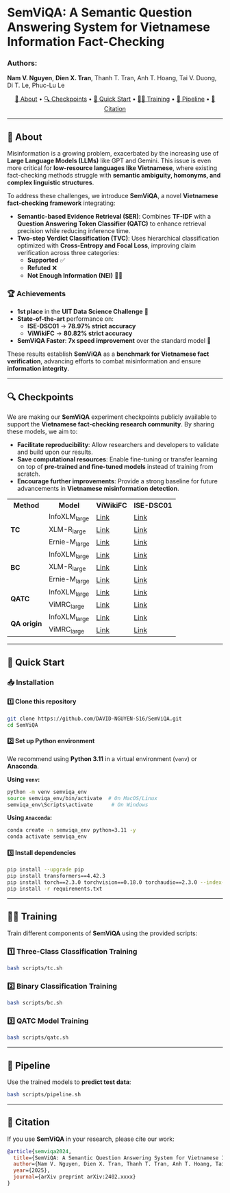 # **SemViQA: A Semantic Question Answering System for Vietnamese Information Fact-Checking**  

### **Authors**:  
**Nam V. Nguyen**, **Dien X. Tran**, Thanh T. Tran, Anh T. Hoang, Tai V. Duong, Di T. Le, Phuc-Lu Le 

<p align="center">
    <a href="#-about">📌 About</a> •
    <a href="#-checkpoints">🔍 Checkpoints</a> •
    <a href="#-quick-start">🚀 Quick Start</a> •
    <a href="#-training">🏋️‍♂️ Training</a> •
    <a href="#-pipeline">🧪 Pipeline</a> •
    <a href="#-citation">📖 Citation</a>
</p>  

---

## 📌 **About**  

Misinformation is a growing problem, exacerbated by the increasing use of **Large Language Models (LLMs)** like GPT and Gemini. This issue is even more critical for **low-resource languages like Vietnamese**, where existing fact-checking methods struggle with **semantic ambiguity, homonyms, and complex linguistic structures**.  

To address these challenges, we introduce **SemViQA**, a novel **Vietnamese fact-checking framework** integrating:  

- **Semantic-based Evidence Retrieval (SER)**: Combines **TF-IDF** with a **Question Answering Token Classifier (QATC)** to enhance retrieval precision while reducing inference time.  
- **Two-step Verdict Classification (TVC)**: Uses hierarchical classification optimized with **Cross-Entropy and Focal Loss**, improving claim verification across three categories:  
  - **Supported** ✅  
  - **Refuted** ❌  
  - **Not Enough Information (NEI)** 🤷‍♂️  

### **🏆 Achievements**
- **1st place** in the **UIT Data Science Challenge** 🏅  
- **State-of-the-art** performance on:  
  - **ISE-DSC01** → **78.97% strict accuracy**  
  - **ViWikiFC** → **80.82% strict accuracy**  
- **SemViQA Faster**: **7x speed improvement** over the standard model 🚀  

These results establish **SemViQA** as a **benchmark for Vietnamese fact verification**, advancing efforts to combat misinformation and ensure **information integrity**.  

---
## 🔍 Checkpoints
We are making our **SemViQA** experiment checkpoints publicly available to support the **Vietnamese fact-checking research community**. By sharing these models, we aim to:  

- **Facilitate reproducibility**: Allow researchers and developers to validate and build upon our results.  
- **Save computational resources**: Enable fine-tuning or transfer learning on top of **pre-trained and fine-tuned models** instead of training from scratch.  
- **Encourage further improvements**: Provide a strong baseline for future advancements in **Vietnamese misinformation detection**.  
 

<table>
  <tr>
    <th>Method</th>
    <th>Model</th>
    <th>ViWikiFC</th>
    <th>ISE-DSC01</th>
  </tr>
  <tr>
    <td rowspan="3"><strong>TC</strong></td>
    <td>InfoXLM<sub>large</sub></td>
    <td><a href="https://huggingface.co/xuandin/infoxlm-large_viwiki_3class_cross">Link</a></td>
    <td><a href="https://huggingface.co/xuandin/infoxlm-large_isedsc_3class_cross">Link</a></td>
  </tr>
  <tr>
    <td>XLM-R<sub>large</sub></td>
    <td><a href="https://huggingface.co/xuandin/xlm-roberta-large_viwiki_3class_cross">Link</a></td>
    <td><a href="https://huggingface.co/xuandin/xlm-roberta-large_isedsc_3class_cross">Link</a></td>
  </tr>
  <tr>
    <td>Ernie-M<sub>large</sub></td>
    <td><a href="https://huggingface.co/xuandin/ernie-m-large-mnli-xnli_viwiki_3class_cross">Link</a></td>
    <td><a href="https://huggingface.co/xuandin/ernie-m-large-mnli-xnli_isedsc_3class_cross">Link</a></td> 
  </tr>
  <tr>
    <td rowspan="3"><strong>BC</strong></td>
    <td>InfoXLM<sub>large</sub></td>
    <td><a href="https://huggingface.co/xuandin/infoxlm-large_viwiki_2class_focal">Link</a></td>
    <td><a href="https://huggingface.co/xuandin/infoxlm-large_isedsc_2class_focal">Link</a></td>
  </tr>
  <tr>
    <td>XLM-R<sub>large</sub></td>
    <td><a href="https://huggingface.co/xuandin/xlm-roberta-large_viwiki_2class_focal">Link</a></td>
    <td><a href="https://huggingface.co/xuandin/xlm-roberta-large_isedsc_2class_focal">Link</a></td>
  </tr>
  <tr>
    <td>Ernie-M<sub>large</sub></td>
    <td><a href="https://huggingface.co/xuandin/ernie-m-large-mnli-xnli_viwiki_2class_focal">Link</a></td>
    <td><a href="https://huggingface.co/xuandin/ernie-m-large-mnli-xnli_isedsc_2class_focal">Link</a></td>
  </tr>
  <tr>
    <td rowspan="2"><strong>QATC</strong></td>
    <td>InfoXLM<sub>large</sub></td>
    <td><a href="https://huggingface.co/xuandin/infoxlm-large_viwiki_qatc">Link</a></td>
    <td><a href="https://huggingface.co/xuandin/infoxlm-large_isedsc_qatc">Link</a></td>
  </tr>
  <tr>
    <td>ViMRC<sub>large</sub></td>
    <td><a href="https://huggingface.co/xuandin/vi-mrc-large_viwiki_qatc">Link</a></td>
    <td><a href="https://huggingface.co/xuandin/vi-mrc-large_isedsc_qatc">Link</a></td>
  </tr>
  <tr>
    <td rowspan="2"><strong>QA origin</strong></td>
    <td>InfoXLM<sub>large</sub></td>
    <td><a href="https://huggingface.co/xuandin/infoxlm-large_viwiki_evidence_origin">Link</a></td>
    <td><a href="https://huggingface.co/xuandin/infoxlm-large_isedsc_evidence_origin">Link</a></td>
  </tr>
  <tr>
    <td>ViMRC<sub>large</sub></td>
    <td><a href="https://huggingface.co/xuandin/vi-mrc-large_viwiki_evidence_origin">Link</a></td>
    <td><a href="https://huggingface.co/xuandin/vi-mrc-large_isedsc_evidence_origin">Link</a></td>
  </tr>
</table>

 

---

## 🚀 **Quick Start**  

### 📥 **Installation**  

#### **1️⃣ Clone this repository**  
```bash
git clone https://github.com/DAVID-NGUYEN-S16/SemViQA.git
cd SemViQA
```

#### **2️⃣ Set up Python environment**  
We recommend using **Python 3.11** in a virtual environment (`venv`) or **Anaconda**.  

**Using `venv`:**  
```bash
python -m venv semviqa_env
source semviqa_env/bin/activate  # On MacOS/Linux
semviqa_env\Scripts\activate      # On Windows
```

**Using `Anaconda`:**  
```bash
conda create -n semviqa_env python=3.11 -y
conda activate semviqa_env
```

#### **3️⃣ Install dependencies**  
```bash
pip install --upgrade pip
pip install transformers==4.42.3
pip install torch==2.3.0 torchvision==0.18.0 torchaudio==2.3.0 --index-url https://download.pytorch.org/whl/cu118
pip install -r requirements.txt
```
---

## 🏋️‍♂️ **Training**  

Train different components of **SemViQA** using the provided scripts:  

### **1️⃣ Three-Class Classification Training**  
```bash
bash scripts/tc.sh
```

### **2️⃣ Binary Classification Training**  
```bash
bash scripts/bc.sh
```

### **3️⃣ QATC Model Training**  
```bash
bash scripts/qatc.sh
```

---

## 🧪 **Pipeline**  

Use the trained models to **predict test data**:  
```bash
bash scripts/pipeline.sh
```

---

## 📖 **Citation**  

If you use **SemViQA** in your research, please cite our work:  

```bibtex
@article{semviqa2024,
  title={SemViQA: A Semantic Question Answering System for Vietnamese Information Fact-Checking},
  author={Nam V. Nguyen, Dien X. Tran, Thanh T. Tran, Anh T. Hoang, Tai V. Duong, Di T. Le, Phuc-Lu Le },
  year={2025},
  journal={arXiv preprint arXiv:2402.xxxx}
}
``` 